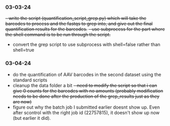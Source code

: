 ### 03-03-24

~~- write the script (quantification_script_grep.py) which will take the barcodes to process and the fastqs to grep into, and give out the final quantification results for the barcodes.~~
~~- use subprocess for the part where the shell command is to be run through the script.~~
- convert the grep script to use subprocess with shell=false rather than shell=true

### 03-04-24

- do the quantification of AAV barcodes in the second dataset using the standard scripts
- cleanup the data folder a bit
~~- need to modify the script so that i can give 0 counts for the barcodes with no amounts (probably modification needs to be done after the production of the grep_results just as they are now)~~
- figure out why the batch job I submitted earlier doesnt show up. Even after scontrol with the right job id (22757815), it doesn't show up now (but earlier it did).